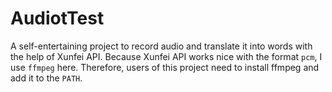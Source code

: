 # AudiotTest

A self-entertaining project to record audio and translate it into words with the help of Xunfei API. Because Xunfei API works nice with the format `pcm`, I use `ffmpeg` here. Therefore, users of this project need to install ffmpeg and add it to the `PATH`.
